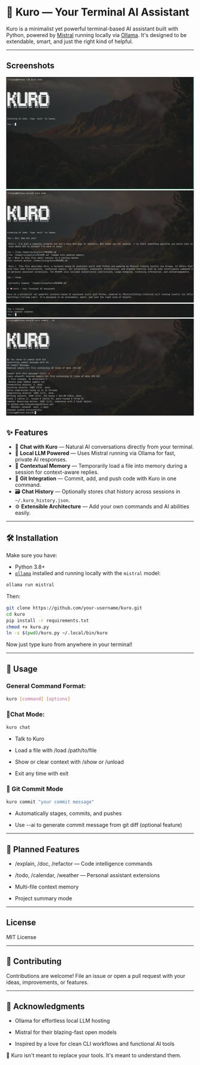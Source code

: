 # 🧠 Kuro — Your Terminal AI Assistant

Kuro is a minimalist yet powerful terminal-based AI assistant built with Python, powered by [Mistral](https://mistral.ai/) running locally via [Ollama](https://ollama.com/). It's designed to be extendable, smart, and just the right kind of helpful.

---

## Screenshots
![Banner](screenshots/Banner.png)
![File Manipulation](screenshots/load_show_initiation.png)
![Unloading](screenshots/unload.png)
![Commiting using AI](screenshots/commit_ai.png)

## ✨ Features

- 💬 **Chat with Kuro** — Natural AI conversations directly from your terminal.
- 🧠 **Local LLM Powered** — Uses Mistral running via Ollama for fast, private AI responses.
- 🧾 **Contextual Memory** — Temporarily load a file into memory during a session for context-aware replies.
- 📁 **Git Integration** — Commit, add, and push code with Kuro in one command.
- 🗃️ **Chat History** — Optionally stores chat history across sessions in `~/.kuro_history.json`.
- ⚙️ **Extensible Architecture** — Add your own commands and AI abilities easily.

---

## 🛠️ Installation

Make sure you have:

- Python 3.8+
- [`ollama`](https://ollama.com) installed and running locally with the `mistral` model:

```bash
ollama run mistral
```
Then:

```bash
git clone https://github.com/your-username/kuro.git
cd kuro
pip install -r requirements.txt
chmod +x kuro.py
ln -s $(pwd)/kuro.py ~/.local/bin/kuro
```
Now just type kuro from anywhere in your terminal!

---

## 🚀 Usage

### General Command Format:

```bash
kuro [command] [options]
```

### 💬Chat Mode:

```bash
kuro chat
```
- Talk to Kuro

- Load a file with /load /path/to/file

- Show or clear context with /show or /unload

- Exit any time with exit

### 🔧 Git Commit Mode

```bash
kuro commit "your commit message"
```
- Automatically stages, commits, and pushes

- Use --ai to generate commit message from git diff (optional feature)

---

## 🧩 Planned Features

- /explain, /doc, /refactor — Code intelligence commands

- /todo, /calendar, /weather — Personal assistant extensions

- Multi-file context memory

- Project summary mode

---

## License

MIT License

---

## 🤝 Contributing

Contributions are welcome! File an issue or open a pull request with your ideas, improvements, or features.

---

## 💬 Acknowledgments

- Ollama for effortless local LLM hosting

- Mistral for their blazing-fast open models

- Inspired by a love for clean CLI workflows and functional AI tools


🖤 Kuro isn't meant to replace your tools. It's meant to understand them.
